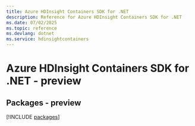 ```yaml
---
title: Azure HDInsight Containers SDK for .NET
description: Reference for Azure HDInsight Containers SDK for .NET
ms.date: 07/02/2025
ms.topic: reference
ms.devlang: dotnet
ms.service: hdinsightcontainers
---
```

# Azure HDInsight Containers SDK for .NET - preview
## Packages - preview
[!INCLUDE [packages](hdinsight-containers-index.md)]